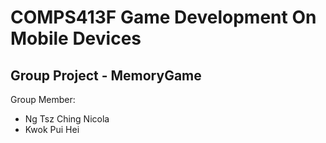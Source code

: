 <h1>COMPS413F Game Development On Mobile Devices</h1>
<h2>Group Project - MemoryGame</h2>

Group Member:
<ul>
  <li>Ng Tsz Ching Nicola
  <li>Kwok Pui Hei
</ul>
